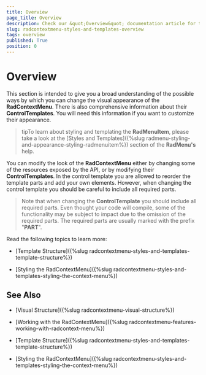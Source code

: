 ```yaml
---
title: Overview
page_title: Overview
description: Check our &quot;Overview&quot; documentation article for the RadContextMenu {{ site.framework_name }} control.
slug: radcontextmenu-styles-and-templates-overview
tags: overview
published: True
position: 0
---
```


# Overview

This section is intended to give you a broad understanding of the possible ways by which you can change the visual appearance of the __RadContextMenu__. There is also comprehensive information about their __ControlTemplates__. You will need this information if you want to customize their appearance.

>tipTo learn about styling and templating the __RadMenuItem__, please take a look at the [Styles and Templates]({%slug radmenu-styling-and-appearance-styling-radmenuitem%}) section of the __RadMenu's__ help.

You can modify the look of the __RadContextMenu__ either by changing some of the resources exposed by the API, or by modifying their __ControlTemplates__. In the control template you are allowed to reorder the template parts and add your own elements. However, when changing the control template you should be careful to include all required parts.

>Note that when changing the __ControlTemplate__ you should include all required parts. Even thought your code will compile, some of the functionality may be subject to impact due to the omission of the required parts. The required parts are usually marked with the prefix "__PART__".

Read the following topics to learn more:

* [Template Structure]({%slug radcontextmenu-styles-and-templates-template-structure%})

* [Styling the RadContextMenu]({%slug radcontextmenu-styles-and-templates-styling-the-context-menu%})

## See Also

 * [Visual Structure]({%slug radcontextmenu-visual-structure%})

 * [Working with the RadContextMenu]({%slug radcontextmenu-features-working-with-radcontext-menu%})

 * [Template Structure]({%slug radcontextmenu-styles-and-templates-template-structure%})

 * [Styling the RadContextMenu]({%slug radcontextmenu-styles-and-templates-styling-the-context-menu%})

